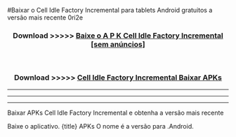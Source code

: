 #Baixar o Cell Idle Factory Incremental   para tablets Android gratuitos a versão mais recente 0ri2e


<div align="center">
<h3>Download >>>>> <a href="https://pt-web.web.app/?pt= Cell Idle Factory Incremental ">Baixe o A P K Cell Idle Factory Incremental  [sem anúncios]</a></h3><br>

<h3>Download >>>>> <a href="https://pt-web.web.app/?pt= Cell Idle Factory Incremental ">Cell Idle Factory Incremental  Baixar APKs</a></h3>
</div>

----------------------------------------------------------

----------------------------------------------------------

----------------------------------------------------------

Baixar APKs Cell Idle Factory Incremental  e obtenha a versão mais recente

Baixe o aplicativo. {title} APKs O nome é a versão para .Android.


